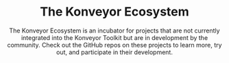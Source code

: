 ---
title: "The Konveyor Ecosystem"
type: "components"
subtitle: > 
    The Konveyor Ecosystem is an incubator for projects that are not currently integrated into the Konveyor Toolkit but are in development by the community. Check out the GitHub repos on these projects to learn more, try out, and participate in their development.
features:
- src: /images/konveyor-ui-dashboard.png
  title: "Move2Kube: Replatform Applications to Kubernetes"
  cta_primary: 
    title: Get Started
    url: https://move2kube.konveyor.io/installation
  cta_secondary: 
    title: Learn More
    url: https://move2kube.konveyor.io/
  description: > 
    Automate the replatforming of your applications to Kubernetes with Move2Kube. With this tool, you can translate your source files to Kubernetes artifacts to quickly get your workloads running on Kubernetes.
- src: /images/konveyor-ui-dashboard.png
  title: Konveyor Container Advisor
  cta_primary: 
    title: Get Started
    url: https://github.com/konveyor/tackle-container-advisor#readme
  description: > 
    Using natural language processing, this tool can analyze a description of your application and suggest the most suitable container image to containerize the application. Analyze up to thousands of non-containerized applications at a time.
- src: /images/konveyor-ui-dashboard.png
  title: Konveyor Configuration Discovery
  cta_primary: 
    title: Get Started
    url: https://github.com/konveyor/tackle-config-discover
  description: > 
    Locate and transform configuration files to adapt them to a target runtime.
- src: /images/konveyor-ui-dashboard.png
  title: Konveyor -DiVA Database Operator Adaption (DiVA-DOA)
  cta_primary: 
    title: Get Started
    url: https://github.com/konveyor/tackle-diva/tree/main/doa
  description: > 
    Generate Kubernetes resource definitions (YAML files) to help migrate an application with legacy DBMS system to cloud native environment that works with HA DB cluster.
- src: /images/konveyor-ui-dashboard.png
  title: Konveyor Test Generator
  cta_primary: 
    title: Get Started
    url: https://github.com/konveyor/tackle-test-generator-cli
  description: > 
    Ensure applications behave the same way after being modernized by creating a functional application profile using automatically generated unit tests.
- src: /images/konveyor-ui-dashboard.png
  title: Konveyor Data Gravity Insights
  cta_primary: 
    title: Get Started
    url: https://github.com/konveyor/tackle-data-gravity-insights
  description: > 
    Gain insights into your monolithic application code so that you can better refactor it into domain driven microservices. By analyzing source code, data, and transactional boundaries, this tools helps you discover application domains of interest and refactor them into microservices.
---
